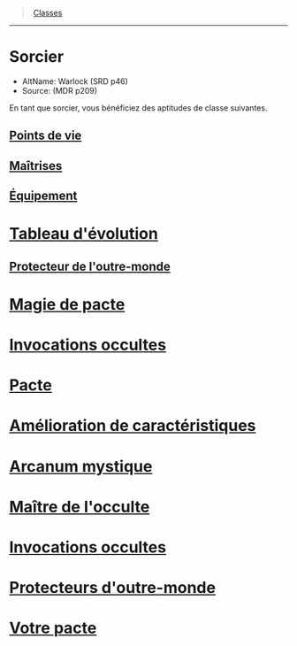 ﻿---
!ClassItem
Name: Sorcier
AltName: Warlock (SRD p46)
Source: (MDR p209)
Id: warlock_hd.md#sorcier
RootId: warlock_hd.md
ParentLink: classes_hd.md
ParentName: Classes
NameLevel: 1
Attributes:
  ParentNameLink: '[Classes](hd_classes.md)'
  Markdown: >+
    >  <!--ParentNameLink-->[Classes](hd_classes.md)<!--/ParentNameLink-->


    ---



    # <!--Name-->Sorcier<!--/Name-->


    - AltName: <!--AltName-->Warlock (SRD p46)<!--/AltName-->

    - Source: <!--Source-->(MDR p209)<!--/Source-->


    En tant que sorcier, vous bénéficiez des aptitudes de classe suivantes.

  Name: Sorcier
  AltName: Warlock (SRD p46)
  Source: (MDR p209)
AttributesDictionary: >+
  ParentNameLink: '[Classes](hd_classes.md)'

  Markdown: >+

    >  <!--ParentNameLink-->[Classes](hd_classes.md)<!--/ParentNameLink-->





    ---







    # <!--Name-->Sorcier<!--/Name-->





    - AltName: <!--AltName-->Warlock (SRD p46)<!--/AltName-->



    - Source: <!--Source-->(MDR p209)<!--/Source-->





    En tant que sorcier, vous bénéficiez des aptitudes de classe suivantes.



  Name: Sorcier

  AltName: Warlock (SRD p46)

  Source: (MDR p209)

---
>  [Classes](hd_classes.md)

---


# Sorcier

- AltName: Warlock (SRD p46)
- Source: (MDR p209)

En tant que sorcier, vous bénéficiez des aptitudes de classe suivantes.



## [Points de vie](hd_warlock_points_de_vie.md)



## [Maîtrises](hd_warlock_maitrises.md)



## [Équipement](hd_warlock_equipement.md)



# [Tableau d'évolution](hd_warlock_tableau_devolution.md)



## [Protecteur de l'outre-monde](hd_warlock_protecteur_de_loutre_monde.md)



# [Magie de pacte](hd_warlock_magie_de_pacte.md)



# [Invocations occultes](hd_warlock_invocations_occultes.md)



# [Pacte](hd_warlock_pact.md)



# [Amélioration de caractéristiques](hd_warlock_amelioration_de_caracteristiques.md)



# [Arcanum mystique](hd_warlock_arcanum_mystique.md)



# [Maître de l'occulte](hd_warlock_maitre_de_locculte.md)



# [Invocations occultes](hd_warlock_occultsummons.md)



# [Protecteurs d'outre-monde](hd_warlock_protecteurs_doutre_monde.md)



# [Votre pacte](hd_warlock_votre_pacte.md)

